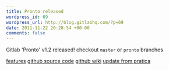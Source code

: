 ```yaml
--- 
title: Pronto released
wordpress_id: 69
wordpress_url: http://blog.gitlabhq.com/?p=69
date: 2011-11-22 20:28:54 +00:00
comments: false
---
```

Gitlab 'Pronto' v1.2 released!
checkout <code>master</code> or <code>pronto</code> branches


<a href="/2011/11/17/features-for-pronto-v1-2-0" title="feature list">features</a>
<a href="https://github.com/gitlabhq/gitlabhq" title="github source code">github source code</a>
<a href="https://github.com/gitlabhq/gitlabhq/wiki" title="github wiki">github wiki</a>
<a href="https://github.com/gitlabhq/gitlabhq/wiki/From-pratica-to-pronto" title="update">update from pratica</a>



